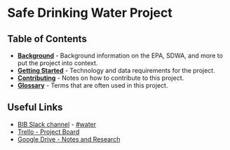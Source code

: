 # Safe Drinking Water Project


## Table of Contents

- **[Background](background.md)** - Background information on the EPA, SDWA, and more to put the project into context.
- **[Getting Started](getting-started.md)** - Technology and data requirements for the project.
- **[Contributing](contributing.md)** - Notes on how to contribute to this project.
- **[Glossary](glossary.md)** - Terms that are often used in this project.

## Useful Links

- [BIB Slack channel](https://cfb-public.slack.com) - [#water](https://cfb-public.slack.com/messages/CCLJ365EV/)
- [Trello - Project Board](https://trello.com/b/qP7oYyWn/safe-water)
- [Google Drive - Notes and Research](https://drive.google.com/drive/folders/1FbQE9_NP664lkz4d-Xu4omijLl-HNklz)